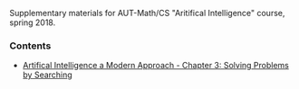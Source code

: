 Supplementary materials for AUT-Math/CS "Aritifical Intelligence" course, spring 2018.

### Contents
* [Artifical Intelligence a Modern Approach - Chapter 3: Solving Problems by Searching](https://github.com/ahrzb/autai2018/blob/master/1_aima_ch3.ipynb)

